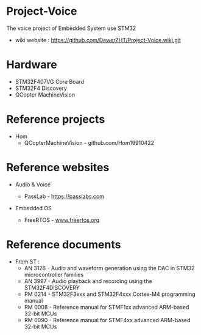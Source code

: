 Project-Voice
=============

The voice project of Embedded System use STM32

* wiki website : https://github.com/DewerZHT/Project-Voice.wiki.git

Hardware
========

* STM32F407VG Core Board
* STM32F4 Discovery
* QCopter MachineVision

Reference projects
==================
* Hom
  * QCopterMachineVision - github.com/Hom19910422

Reference websites
==================
* Audio & Voice
  * PassLab  - https://passlabs.com

* Embedded OS
  * FreeRTOS - www.freertos.org 

Reference documents
===================
* From ST :
  * AN 3126 - Audio and waveform generation using the DAC
              in STM32 microcontroller families
  * AN 3997 - Audio playback and recording using the STM32F4DISCOVERY
  * PM 0214 - STM32F3xxx and STM32F4xxx Cortex-M4 programming manual
  * RM 0008 - Reference manual for STMF1xx advanced ARM-based 32-bit MCUs
  * RM 0090 - Reference manual for STMF4xx advanced ARM-based 32-bit MCUs
